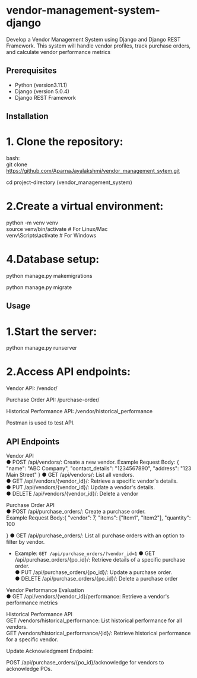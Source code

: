 # vendor-management-system-django

Develop a Vendor Management System using Django and Django REST Framework. This
system will handle vendor profiles, track purchase orders, and calculate vendor performance
metrics

## Prerequisites

- Python (version3.11.1)
- Django (version 5.0.4)
- Django REST Framework

## Installation

# 1. Clone the repository:
   bash:  
   git clone https://github.com/AparnaJayalakshmi/vendor_management_sytem.git
   
   cd project-directory (vendor_management_system)  

# 2.Create a virtual environment:
python -m venv venv  
source venv/bin/activate  # For Linux/Mac  
venv\Scripts\activate     # For Windows

# 4.Database setup:

python manage.py makemigrations  

python manage.py migrate  

## Usage
# 1.Start the server:
python manage.py runserver  

# 2.Access API endpoints:

Vendor API: /vendor/

Purchase Order API: /purchase-order/  

Historical Performance API: /vendor/historical_performance 

Postman is used to test API.

## API Endpoints
Vendor API  
● POST /api/vendors/: Create a new vendor. 
 Example Request Body: {
    "name": "ABC Company",
    "contact_details": "1234567890",
    "address": "123 Main Street"
}
● GET /api/vendors/: List all vendors.  
● GET /api/vendors/{vendor_id}/: Retrieve a specific vendor's details.  
● PUT /api/vendors/{vendor_id}/: Update a vendor's details.  
● DELETE /api/vendors/{vendor_id}/: Delete a vendor 

Purchase Order API  
● POST /api/purchase_orders/: Create a purchase order.  
 Example Request Body:{
    "vendor": 7,
    "items": ["Item1", "Item2"],
    "quantity": 100
   
}
● GET /api/purchase_orders/: List all purchase orders with an option to filter by vendor.
 - Example: `GET /api/purchase_orders/?vendor_id=1`
● GET /api/purchase_orders/{po_id}/: Retrieve details of a specific purchase order.  
● PUT /api/purchase_orders/{po_id}/: Update a purchase order.  
● DELETE /api/purchase_orders/{po_id}/: Delete a purchase order  

Vendor Performance Evaluation  
● GET /api/vendors/{vendor_id}/performance: Retrieve a vendor's performance metrics  

Historical Performance API  
GET /vendors/historical_performance: List historical performance for all vendors.  
GET /vendors/historical_performance/{id}/: Retrieve historical performance for a specific vendor.  

Update Acknowledgment Endpoint:  

POST /api/purchase_orders/{po_id}/acknowledge for vendors to acknowledge POs.  

